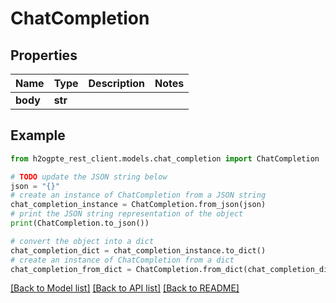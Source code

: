 # ChatCompletion


## Properties

Name | Type | Description | Notes
------------ | ------------- | ------------- | -------------
**body** | **str** |  | 

## Example

```python
from h2ogpte_rest_client.models.chat_completion import ChatCompletion

# TODO update the JSON string below
json = "{}"
# create an instance of ChatCompletion from a JSON string
chat_completion_instance = ChatCompletion.from_json(json)
# print the JSON string representation of the object
print(ChatCompletion.to_json())

# convert the object into a dict
chat_completion_dict = chat_completion_instance.to_dict()
# create an instance of ChatCompletion from a dict
chat_completion_from_dict = ChatCompletion.from_dict(chat_completion_dict)
```
[[Back to Model list]](../README.md#documentation-for-models) [[Back to API list]](../README.md#documentation-for-api-endpoints) [[Back to README]](../README.md)


